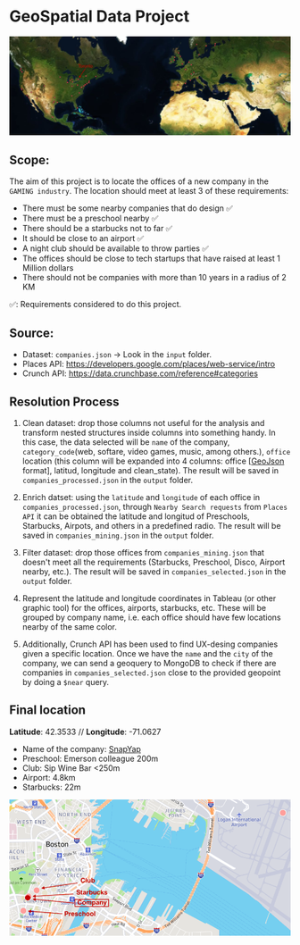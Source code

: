 # GeoSpatial Data Project

<p align="center">
 <img src="output/Image_1.png"/>
</p>

## Scope:

The aim of this project is to locate the offices of a new company in the `GAMING industry`. The location should meet at least 3 of these requirements:

- There must be some nearby companies that do design ✅
- There must be a preschool nearby ✅
- There should be a starbucks not to far ✅
- It should be close to an airport ✅
- A night club should be available to throw parties ✅
- The offices should be close to tech startups that have raised at least 1 Million dollars 
- There should not be companies with more than 10 years in a radius of 2 KM 

✅: Requirements considered to do this project. 

## Source:

- Dataset: `companies.json` -> Look in the `input` folder.
- Places API: https://developers.google.com/places/web-service/intro
- Crunch API: https://data.crunchbase.com/reference#categories

## Resolution Process

1. Clean dataset: drop those columns not useful for the analysis and transform nested structures inside columns into something handy. In this case, the data selected will be `name` of the company, `category_code`(web, softare, video games, music, among others.), `office` location (this column will be expanded into 4 columns: office [[GeoJson](https://geojson.org) format], latitud, longitude and clean_state). The result will be saved in `companies_processed.json` in the `output` folder. 

2. Enrich datset: using the `latitude` and `longitude` of each office in `companies_processed.json`, through `Nearby Search requests` from `Places API` it can be obtained the latitude and longitud of Preschools, Starbucks, Airpots, and others in a predefined radio. The result will be saved in `companies_mining.json` in the `output` folder. 

3. Filter dataset: drop those offices from `companies_mining.json` that doesn't meet all the requirements (Starbucks, Preschool, Disco, Airport nearby, etc.). The result will be saved in `companies_selected.json` in the `output` folder. 

4. Represent the latitude and longitude coordinates in Tableau (or other graphic tool) for the offices, airports, starbucks, etc. These will be grouped by company name, i.e. each office should have few locations nearby of the same color.

5. Additionally, Crunch API has been used to find UX-desing companies given a specific location. Once we have the `name` and the `city` of the company, we can send a geoquery to MongoDB to check if there are companies in `companies_selected.json` close to the provided geopoint by doing a `$near` query. 

## Final location

**Latitude**: 42.3533 //
**Longitude**: -71.0627
- Name of the company: [SnapYap](https://www.crunchbase.com/organization/snapyap#section-overview)
- Preschool: Emerson colleague 200m
- Club: Sip Wine Bar <250m
- Airport: 4.8km
- Starbucks: 22m

<p align="center">
 <img src="output/Boston.png"/>
</p>
